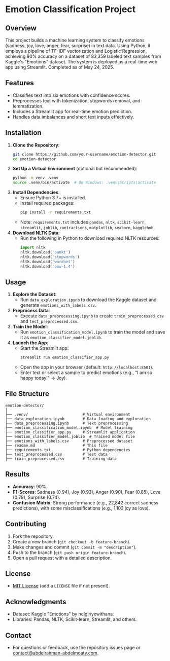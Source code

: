 # Emotion Classification Project

## Overview
This project builds a machine learning system to classify emotions (sadness, joy, love, anger, fear, surprise) in text data. Using Python, it employs a pipeline of TF-IDF vectorization and Logistic Regression, achieving 90% accuracy on a dataset of 83,359 labeled text samples from Kaggle's "Emotions" dataset. The system is deployed as a real-time web app using Streamlit. Completed as of May 24, 2025.

## Features
- Classifies text into six emotions with confidence scores.
- Preprocesses text with tokenization, stopwords removal, and lemmatization.
- Includes a Streamlit app for real-time emotion prediction.
- Handles data imbalances and short text inputs effectively.

## Installation
1. **Clone the Repository**:
   ```bash
   git clone https://github.com/your-username/emotion-detector.git
   cd emotion-detector
   ```
2. **Set Up a Virtual Environment** (optional but recommended):
   ```bash
   python -m venv .venv
   source .venv/bin/activate  # On Windows: .venv\Scripts\activate
   ```
3. **Install Dependencies**:
   - Ensure Python 3.7+ is installed.
   - Install required packages:
     ```bash
     pip install -r requirements.txt
     ```
   - Note: `requirements.txt` includes `pandas`, `nltk`, `scikit-learn`, `streamlit`, `joblib`, `contractions`, `matplotlib`, `seaborn`, `kagglehub`.
4. **Download NLTK Data**:
   - Run the following in Python to download required NLTK resources:
     ```python
     import nltk
     nltk.download('punkt')
     nltk.download('stopwords')
     nltk.download('wordnet')
     nltk.download('omw-1.4')
     ```

## Usage
1. **Explore the Dataset**:
   - Run `data_exploration.ipynb` to download the Kaggle dataset and generate `emotions_with_labels.csv`.
2. **Preprocess Data**:
   - Execute `data_preprocessing.ipynb` to create `train_preprocessed.csv` and `test_preprocessed.csv`.
3. **Train the Model**:
   - Run `emotion_classification_model.ipynb` to train the model and save it as `emotion_classifier_model.joblib`.
4. **Launch the App**:
   - Start the Streamlit app:
     ```bash
     streamlit run emotion_classifier_app.py
     ```
   - Open the app in your browser (default: `http://localhost:8501`).
   - Enter text or select a sample to predict emotions (e.g., "I am so happy today!" → Joy).

## File Structure
```
emotion-detector/
│
├── .venv/                        # Virtual environment
├── data_exploration.ipynb        # Data loading and exploration
├── data_preprocessing.ipynb      # Text preprocessing
├── emotion_classification_model.ipynb  # Model training
├── emotion_classifier_app.py     # Streamlit application
├── emotion_classifier_model.joblib  # Trained model file
├── emotions_with_labels.csv      # Preprocessed dataset
├── readme.md                     # This file
├── requirements.txt              # Python dependencies
├── test_preprocessed.csv         # Test data
├── train_preprocessed.csv        # Training data
```

## Results
- **Accuracy**: 90%.
- **F1-Scores**: Sadness (0.94), Joy (0.93), Anger (0.90), Fear (0.85), Love (0.79), Surprise (0.74).
- **Confusion Matrix**: Strong performance (e.g., 22,842 correct sadness predictions), with some misclassifications (e.g., 1,103 joy as love).

## Contributing
1. Fork the repository.
2. Create a new branch (`git checkout -b feature-branch`).
3. Make changes and commit (`git commit -m "description"`).
4. Push to the branch (`git push origin feature-branch`).
5. Open a pull request with a detailed description.

## License
- [MIT License](LICENSE) (add a `LICENSE` file if not present).

## Acknowledgments
- Dataset: Kaggle "Emotions" by nelgiriyewithana.
- Libraries: Pandas, NLTK, Scikit-learn, Streamlit, and others.

## Contact
- For questions or feedback, use the repository issues page or contact@abdelrahman-abdelmoaty.com.
